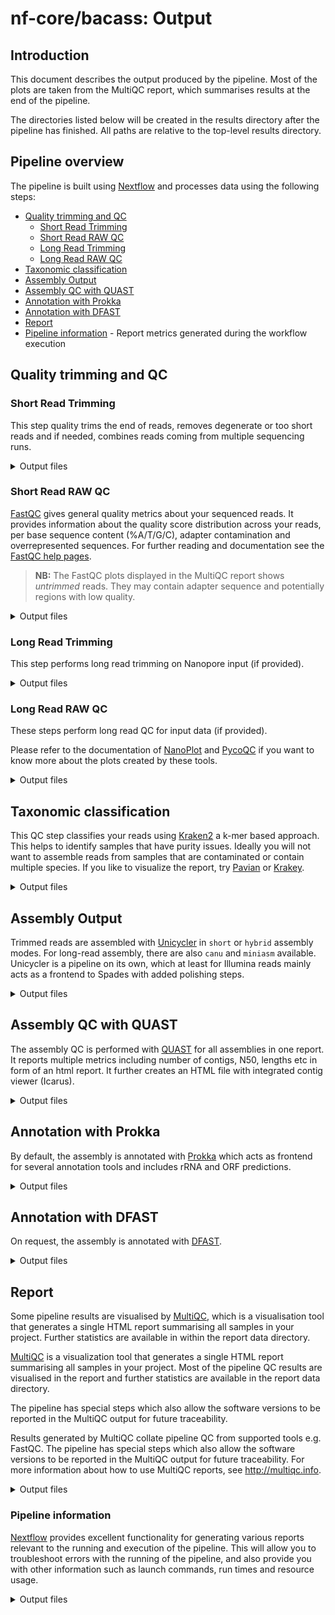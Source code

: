 # nf-core/bacass: Output

## Introduction

This document describes the output produced by the pipeline. Most of the plots are taken from the MultiQC report, which summarises results at the end of the pipeline.

The directories listed below will be created in the results directory after the pipeline has finished. All paths are relative to the top-level results directory.

## Pipeline overview

The pipeline is built using [Nextflow](https://www.nextflow.io/) and processes data using the following steps:

* [Quality trimming and QC](#quality-trimming-and-qc)
    * [Short Read Trimming](#short-read-trimming)
    * [Short Read RAW QC](#short-read-raw-qc)
    * [Long Read Trimming](#long-read-trimming)
    * [Long Read RAW QC](#long-read-raw-qc)
* [Taxonomic classification](#taxonomic-classification)
* [Assembly Output](#assembly-output)
* [Assembly QC with QUAST](#assembly-qc-with-quast)
* [Annotation with Prokka](#annotation-with-prokka)
* [Annotation with DFAST](#annotation-with-dfast)
* [Report](#report)
* [Pipeline information](#pipeline-information) - Report metrics generated during the workflow execution

## Quality trimming and QC

### Short Read Trimming

This step quality trims the end of reads, removes degenerate or too short reads and if needed,
combines reads coming from multiple sequencing runs.

<details markdown="1">
<summary>Output files</summary>

* `{sample_id}/trimming/shortreads/`
    * `*.fastq.gz`: Trimmed (and combined reads)

</details>

### Short Read RAW QC

[FastQC](http://www.bioinformatics.babraham.ac.uk/projects/fastqc/) gives general quality metrics about your sequenced reads. It provides information about the quality score distribution across your reads, per base sequence content (%A/T/G/C), adapter contamination and overrepresented sequences. For further reading and documentation see the [FastQC help pages](http://www.bioinformatics.babraham.ac.uk/projects/fastqc/Help/).

> **NB:** The FastQC plots displayed in the MultiQC report shows _untrimmed_ reads. They may contain adapter sequence and potentially regions with low quality.

<details markdown="1">
<summary>Output files</summary>

* `{sample_id}/FastQC/`
    * `*_fastqc.html`: FastQC report containing quality metrics.
    * `*_fastqc.zip`: Zip archive containing the FastQC report, tab-delimited data file and plot images.

![FastQC report](images/fastqc.png)

</details>

### Long Read Trimming

This step performs long read trimming on Nanopore input (if provided).

<details markdown="1">
<summary>Output files</summary>

* `{sample_id}/trimming/longreads/`
    * `trimmed.fastq.gz`: The trimmed FASTQ file

</details>

### Long Read RAW QC

These steps perform long read QC for input data (if provided).

Please refer to the documentation of [NanoPlot](https://github.com/wdecoster/NanoPlot) and [PycoQC](https://a-slide.github.io/pycoQC/) if you want to know more about the plots created by these tools.

<details markdown="1">
<summary>Output files</summary>

* `{sample_id}/QC_Longreads/`
    * `NanoPlot`: Various plots in HTML and PNG format
    * `PycoQC`

Example plot from Nanoplot:

![Nanoplot](images/nanoplot.png)

</details>

## Taxonomic classification

This QC step classifies your reads using [Kraken2](https://ccb.jhu.edu/software/kraken2/) a k-mer based approach. This helps to identify samples that have purity
issues. Ideally you will not want to assemble reads from samples that are contaminated or contain
multiple species. If you like to visualize the report, try
[Pavian](https://github.com/fbreitwieser/pavian) or [Krakey](http://krakey.info/).

<details markdown="1">
<summary>Output files</summary>

* `{sample}/Kraken2`
    * `{sample}.kraken2.report.txt`: Classification of short reads in the Kraken(1) report format. 
    * `{sample}_longreads.kraken2.report.txt`: Classification of long reads in the Kraken(1) report format. 
    
See [webpage](http://ccb.jhu.edu/software/kraken/MANUAL.html#sample-reports) for more details.

Exemplary Kraken2 report screenshot:

![Kraken2 report](images/kraken2.png)

</details>

## Assembly Output

Trimmed reads are assembled with [Unicycler](https://github.com/rrwick/Unicycler) in `short` or `hybrid` assembly modes. For long-read assembly, there are also `canu` and `miniasm` available.
Unicycler is a pipeline on its own, which at least for Illumina reads mainly acts as a frontend to Spades with added polishing steps.

<details markdown="1">
<summary>Output files</summary>

* `{sample_id}/Unicycler`
    * `{sample}.scaffolds.fa`: Final assembly in fasta format
    * `{sample}.assembly.gfa`: Final assembly in Graphical Fragment Assembly (GFA) format
    * `{sample}.unicycler.log`: Log file summarizing steps and intermediate results on the Unicycler execution

Check out the [Unicycler documentation](https://github.com/rrwick/Unicycler) for more information on Unicycler output.

* `{sample_id}/Canu`
    * `{sample}_assembly.fasta`: Final assembly in fasta format
    * `{sample}_assembly.report`: Log file

Check out the [Canu documentation](https://canu.readthedocs.io/en/latest/index.html) for more information on Canu output.

* `{sample_id}/Miniasm`
    * `{sample}_assembly.fasta`: Assembly in fasta format
    * `{sample}_assembly_consensus.fasta`: Consensus assembly in fasta format (polished by Racon)

Check out the [Miniasm documentation](https://github.com/lh3/miniasm) for more information on Miniasm output.

</details>

## Assembly QC with QUAST

The assembly QC is performed with [QUAST](http://quast.sourceforge.net/quast) for all assemblies in one report. It reports multiple metrics including number of contigs, N50, lengths etc in form of an html report. It further creates an HTML file with integrated contig viewer (Icarus).

<details markdown="1">
<summary>Output files</summary>

* `QUAST`
    * `report.tsv`: QUAST's report in text format
* `QUAST/other_files`
    * `icarus.html`: QUAST's contig browser as HTML
    * `report.html`: QUAST assembly QC as HTML report
    * `report.pdf`: QUAST assembly QC as pdf

![QUAST QC](images/quast.png)

![Icarus](images/icarus.png)

</details>

## Annotation with Prokka

By default, the assembly is annotated with [Prokka](https://github.com/tseemann/prokka) which acts as frontend for several annotation tools and includes rRNA and ORF predictions.

<details markdown="1">
<summary>Output files</summary>

* `{sample_id}/Prokka/{sample_id}`
    * `{sample_id}.gff`: Annotation in gff format
    * `{sample_id}.txt`: Annotation in text format
    * `{sample_id}.faa`: Protein sequences in fasta format

See [Prokka's documentation](https://github.com/tseemann/prokka#output-files) for a full description of all output files.

![Prokka annotation](images/prokka.png)

</details>

## Annotation with DFAST

On request, the assembly is annotated with [DFAST](https://github.com/nigyta/dfast_core).

<details markdown="1">
<summary>Output files</summary>

* `{sample_id}/DFAST/RESULT_{dfast_profile_name}`
    * `genome.gff`: Annotation in gff format
    * `statistics.txt`: Annotation statistics in text format
    * `protein.faa`: Protein sequences in fasta format

</details>

## Report

Some pipeline results are visualised by [MultiQC](http://multiqc.info), which is a visualisation tool that generates a single HTML report summarising all samples in your project. Further statistics are available in within the report data directory.

[MultiQC](http://multiqc.info) is a visualization tool that generates a single HTML report summarising all samples in your project. Most of the pipeline QC results are visualised in the report and further statistics are available in the report data directory.

The pipeline has special steps which also allow the software versions to be reported in the MultiQC output for future traceability.

Results generated by MultiQC collate pipeline QC from supported tools e.g. FastQC. The pipeline has special steps which also allow the software versions to be reported in the MultiQC output for future traceability. For more information about how to use MultiQC reports, see <http://multiqc.info>.

<details markdown="1">
<summary>Output files</summary>

* `multiqc/`
    * `multiqc_report.html`: a standalone HTML file that can be viewed in your web browser.
    * `multiqc_data/`: directory containing parsed statistics from the different tools used in the pipeline.
    * `multiqc_plots/`: directory containing static images from the report in various formats.

</details>

### Pipeline information

[Nextflow](https://www.nextflow.io/docs/latest/tracing.html) provides excellent functionality for generating various reports relevant to the running and execution of the pipeline. This will allow you to troubleshoot errors with the running of the pipeline, and also provide you with other information such as launch commands, run times and resource usage.

<details markdown="1">
<summary>Output files</summary>

* `pipeline_info/`
    * Reports generated by Nextflow: `execution_report.html`, `execution_timeline.html`, `execution_trace.txt` and `pipeline_dag.dot`/`pipeline_dag.svg`.
    * Reports generated by the pipeline: `pipeline_report.html`, `pipeline_report.txt` and `software_versions.tsv`.
    * Reformatted samplesheet files used as input to the pipeline: `samplesheet.valid.csv`.

</details>
